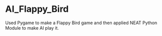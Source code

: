 # AI_Flappy_Bird
Used Pygame to make a Flappy Bird game and then applied NEAT Python Module to make AI play it.
